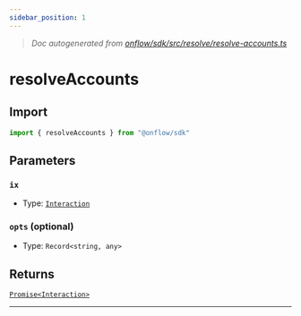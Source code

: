 ```yaml
---
sidebar_position: 1
---
```


> _Doc autogenerated from [onflow/sdk/src/resolve/resolve-accounts.ts](https://github.com/onflow/fcl-js/tree/master/packages/sdk/src/resolve/resolve-accounts.ts)_

# resolveAccounts


## Import

```typescript
import { resolveAccounts } from "@onflow/sdk"
```


## Parameters

### `ix` 
- Type: [`Interaction`](../types#interaction)


### `opts` (optional)
- Type: `Record<string, any>`



## Returns

[`Promise<Interaction>`](../types#interaction)


---